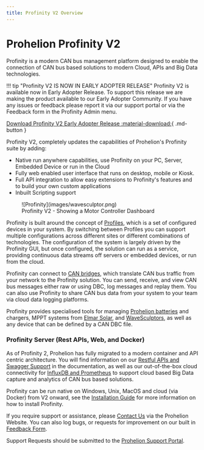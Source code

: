 ```yaml
---
title: Profinity V2 Overview
---
```


# Prohelion Profinity V2

Profinity is a modern CAN bus management platform designed to enable the connection of CAN bus based solutions to modern Cloud, APIs and Big Data technologies.  

!!! tip "Profinity V2 IS NOW IN EARLY ADOPTER RELEASE"
    Profinity V2 is available now in Early Adopter Release.  To support this release we are making the product available to our Early Adopter Community.  If you have any issues or feedback please report it via our support portal or via the Feedback form in the Profinity Admin menu.

[Download Profinity V2 Early Adopter Release :material-download:](https://github.com/Prohelion/Profinity_V2_Early_Adopter_Release/releases/latest/download/Profinity.Install.msi){ .md-button }

Profinity V2, completely updates the capabilities of Prohelion's Profinity suite by adding:

- Native run anywhere capabilities, use Profinity on your PC, Server, Embedded Device or run in the Cloud
- Fully web enabled user interface that runs on desktop, mobile or Kiosk.
- Full API integration to allow easy extensions to Profinity's features and to build your own custom applications
- Inbuilt Scripting support

<!-- Update this image -->
<figure markdown>
![Profinity](images/wavesculptor.png)
<figcaption>Profinity V2 - Showing a Motor Controller Dashboard</figcaption>
</figure>

Profinity is built around the concept of [Profiles](Getting_Started/Profiles.md), which is a set of configured devices in your system.  By switching between Profiles you can support multiple configurations across different sites or different combinations of technologies. The configuration of the system is largely driven by the Profinity GUI, but once configured, the solution can run as a service, providing continuous data streams off servers or embedded devices, or run from the cloud.

Profinity can connect to [CAN bridges](Components/Adaptors/CAN_Bus_Adapters.md), which translate CAN bus traffic from your network to the Profinity solution. You can send, receive, and view CAN bus messages either raw or using DBC, log messages and replay them. You can also use Profinity to share CAN bus data from your system to your team via cloud data logging platforms. 

Profinity provides specialised tools for managing [Prohelion batteries](Components/Battery_Management_Systems/index.md) and chargers, MPPT systems from [Elmar Solar](Components/MPPT/index.md), and [WaveSculptors](Components/Motor_Controller/index.md), as well as any device that can be defined by a CAN DBC file.  

### Profinity Server (Rest APIs, Web, and Docker)

As of Profinity 2, Prohelion has fully migrated to a modern container and API centric architecture.  You will find information on our [Restful APIs and Swagger Support](./Extending_Profinity/APIs/index.md) in the documentation, as well as our out-of-the-box cloud connectivity for [InfluxDB and Prometheus](Components/Loggers/InfluxDB_Prometheus_Logger.md) to support cloud based Big Data capture and analytics of CAN bus based solutions. 

Profinity can be run native on Windows, Unix, MacOS and cloud (via Docker) from V2 onward, see the [Installation Guide](./Installation/Windows_Installation.md) for more information on how to install Profinity.

If you require support or assistance, please [Contact Us](https://www.prohelion.com/contact-us/) via the Prohelion Website. You can also log bugs, or requests for improvement on our built in [Feedback Form](./Administration/Feedback.md).  

Support Requests should be submitted to the [Prohelion Support Portal](https://prohelion.atlassian.net/servicedesk/customer/portals).